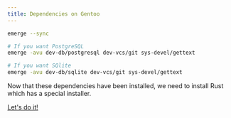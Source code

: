 ```yaml
---
title: Dependencies on Gentoo
---
```


```bash
emerge --sync

# If you want PostgreSQL
emerge -avu dev-db/postgresql dev-vcs/git sys-devel/gettext

# If you want SQlite
emerge -avu dev-db/sqlite dev-vcs/git sys-devel/gettext
```

Now that these dependencies have been installed, we need to install Rust which has a special installer.

<a class="action" href="/installation/deps/rust">Let's do it!</a>